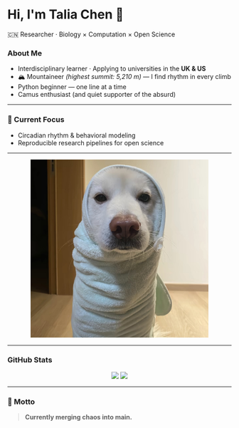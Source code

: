 
# Hi, I'm Talia Chen 🧬  
🇨🇳 Researcher · Biology × Computation × Open Science

### About Me  
-  Interdisciplinary learner · Applying to universities in the **UK & US**  
- 🏔️ Mountaineer *(highest summit: 5,210 m)* — I find rhythm in every climb  
- Python beginner — one line at a time  
- Camus enthusiast (and quiet supporter of the absurd)
---

### 🧠 Current Focus  
- Circadian rhythm & behavioral modeling  
- Reproducible research pipelines for open science  

---

<p align="center">
  <img src="https://github.com/chentalia317-alt/chentalia317-alt/blob/main/dog.jpg" width="400" alt="dog wrapped in towel"/>
</p>

---

### GitHub Stats  
<p align="center">
  <img src="https://github-readme-stats.vercel.app/api?username=chentalia317-alt&show_icons=true&theme=calm&hide_border=true" height="165"/>
  <img src="https://github-readme-stats.vercel.app/api/top-langs/?username=chentalia317-alt&layout=compact&theme=calm&hide_border=true" height="165"/>
</p>

---

### 💬 Motto  
>  **Currently merging chaos into main.**
</p>
